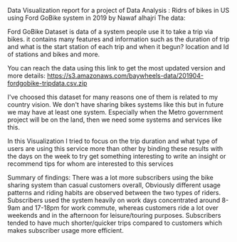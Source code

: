 Data Visualization report for a project of Data Analysis : Ridrs of bikes in US using Ford GoBike system in  2019
by Nawaf alhajri
The data:

Ford GoBike Dataset is data of a system people use it to take a trip via bikes. it contains many features and information such as the duration of trip and what is the start station of each trip and when it begun? location and Id of stations and bikes and more.

You can reach the data using this link to get the most updated version and more details: https://s3.amazonaws.com/baywheels-data/201904-fordgobike-tripdata.csv.zip

I've choosed this dataset for many reasons one of them is related to my country vision. We don't have sharing bikes systems like this but in future we may have at least one system. Especially when the Metro government project will be on the land, then we need some systems and services like this.

In this Visualization I tried to focus on the trip duration and what type of users are using this service more than other by binding these results with the days on the week to try get something interesting to write an insight or recommend tips for whom are interested to this services

Summary of findings:
    There was a lot more subscribers using the bike sharing system than casual customers overall, 
 Obviously different usage patterns and riding habits are observed between the two types of riders. Subscribers used the system heavily on work days concentrated around 8-9am and 17-18pm for work commute, whereas customers ride a lot over weekends and in the afternoon for leisure/touring purposes. Subscribers tended to have much shorter/quicker trips compared to customers which makes subscriber usage more efficient.

